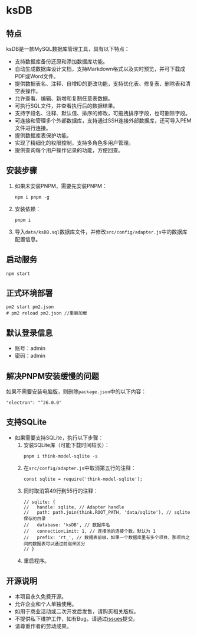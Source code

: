 # ksDB

## 特点
ksDB是一款MySQL数据库管理工具，具有以下特点：

- 支持数据库备份还原和添加数据库功能。
- 自动生成数据库设计文档，支持Markdown格式以及实时预览，并可下载成PDF或Word文件。
- 提供数据表名、注释、自增ID的更改功能，支持优化表、修复表、删除表和清空表操作。
- 允许查看、编辑、新增和复制任意表数据。
- 可执行SQL文件，并查看执行后的数据结果。
- 支持字段名、注释、默认值、排序的修改，可拖拽排序字段，也可删除字段。
- 可连接和管理多个外部数据库，支持通过SSH连接外部数据库，还可导入PEM文件进行连接。
- 提供数据库表保护功能。
- 实现了精细化的权限控制，支持多角色多用户管理。
- 提供查询每个用户操作记录的功能，方便回查。

## 安装步骤
1. 如果未安装PNPM，需要先安装PNPM：
   ```
   npm i pnpm -g
   ```
2. 安装依赖：
   ```
   pnpm i
   ```
3. 导入`data/ksDB.sql`数据库文件，并修改`src/config/adapter.js`中的数据库配置信息。

## 启动服务
```
npm start
```

## 正式环境部署
```
pm2 start pm2.json
# pm2 reload pm2.json //重新加载
```

## 默认登录信息
- 账号：admin
- 密码：admin 



## 解决PNPM安装缓慢的问题
如果不需要安装电脑版，则删除`package.json`中的以下内容：
```
"electron": "^26.0.0"
```

## 支持SQLite
- 如果需要支持SQLite，执行以下步骤：
  1. 安装SQLite库（可能下载时间较长）：
     ```
     pnpm i think-model-sqlite -s
     ```
  2. 在`src/config/adapter.js`中取消第五行的注释：
     ```
     const sqlite = require('think-model-sqlite');
     ```
  3. 同时取消第49行到55行的注释：
     ```
     // sqlite: {
     //   handle: sqlite, // Adapter handle
     //   path: path.join(think.ROOT_PATH, 'data/sqlite'), // sqlite 保存的目录
     //   database: 'ksDB', // 数据库名
     //   connectionLimit: 1, // 连接池的连接个数，默认为 1
     //   prefix: 'rt_', // 数据表前缀，如果一个数据库里有多个项目，那项目之间的数据表可以通过前缀来区分
     // }
     ```
  4. 重启程序。



## 开源说明
- 本项目永久免费开源。
- 允许企业和个人单独使用。
- 如用于商业活动或二次开发后发售，请购买相关版权。
- 不提供私下维护工作，如有Bug，请通过[issues](https://gitee.com/prilidianohussey_admin/ksDBs)提交。
- 请尊重作者的劳动成果。
